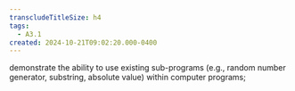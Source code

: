 ```yaml
---
transcludeTitleSize: h4
tags:
  - A3.1
created: 2024-10-21T09:02:20.000-0400
---
```

demonstrate the ability to use existing sub-programs (e.g., random number generator, substring, absolute value) within computer programs;